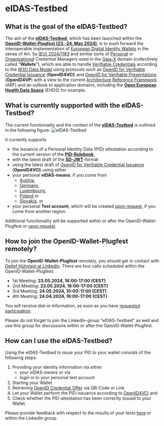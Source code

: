 # eIDAS-Testbed
## What is the goal of the eIDAS-Testbed?
The aim of the **[eIDAS-Testbed](https://test.eID.AS)**, which has been launched within the **[OpenID-Wallet-Plugfest (23.-24. May 2024)](https://gaia-x.eu/tech-x-2024/)**, is to push forward the interoperable implementation of [European Digital Identity Wallets](https://ec.europa.eu/digital-building-blocks/sites/display/EUDIGITALIDENTITYWALLET/EU+Digital+Identity+Wallet+Home) in the sense of Art. 5a [(EU) 2024/1183](https://eur-lex.europa.eu/eli/reg/2024/1183/oj) and similar sorts of [Personal](https://gitlab.eclipse.org/eclipse/xfsc/pcm) or [Organisational](https://gitlab.eclipse.org/eclipse/xfsc/organisational-credential-manager-w-stack) Credential Managers used in the [Gaia-X](https://gaia-x.eu/) domain
(collectively called “**Wallets**”), which are able to handle [Verifiable Credentials](https://en.wikipedia.org/wiki/Verifiable_credentials) according 
to the [W3C Data Model](https://www.w3.org/TR/vc-data-model/) using protocols such as [OpenID for Verifiable Credential Issuance](https://openid.net/specs/openid-4-verifiable-credential-issuance-1_0.html) 
(**OpenID4VCI**) and [OpenID for Verifiable Presentations](https://openid.net/specs/openid-4-verifiable-presentations-1_0.html) (**OpenID4VP**) with a view to the 
current [Architecture Reference Framework](https://github.com/eu-digital-identity-wallet/eudi-doc-architecture-and-reference-framework/blob/main/docs/arf.md) (ARF) and an outlook to application domains,
including the [**Open European Health Data Space**](https://github.com/eu-digital-identity-wallet/eudi-doc-architecture-and-reference-framework/blob/main/docs/arf.md) (EHDS) for example.

## What is currently supported with the eIDAS-Testbed? 
The current functionality and the context of the **[eIDAS-Testbed](https://test.eID.AS)** is outlined in the following figure:
![eIDAS-Testbed](https://github.com/goeIDAS/testbed/assets/78415390/a40a4412-b248-4d2e-b400-9c89cae6c734)

It currently supports 
* the issuance of a Personal Identity Data (PID) attestation according to the current version of the **[PID-Rulebook](https://eu-digital-identity-wallet.github.io/eudi-doc-architecture-and-reference-framework/latest/annexes/annex-3/annex-3.01-pid-rulebook/)**,
* with the latest draft of the **[SD-JWT](https://datatracker.ietf.org/doc/draft-ietf-oauth-selective-disclosure-jwt/)**-format
* using the latest draft of [OpenID for Verifiable Credential Issuance](https://openid.net/specs/openid-4-verifiable-credential-issuance-1_0.html) 
(**OpenID4VCI**) using either 
* your personal **eIDAS-means**, if you come from
  *  [Austria](https://ec.europa.eu/digital-building-blocks/sites/display/EIDCOMMUNITY/Austria),
  *  [Germany](https://ec.europa.eu/digital-building-blocks/sites/display/EIDCOMMUNITY/Germany),
  *  [Luxembourg](https://ec.europa.eu/digital-building-blocks/sites/display/EIDCOMMUNITY/Luxembourg),
  *  [Poland](https://ec.europa.eu/digital-building-blocks/sites/display/EIDCOMMUNITY/Poland) or
  * [Slovakia](https://ec.europa.eu/digital-building-blocks/sites/display/EIDCOMMUNITY/Slovakia+-+eID+Scheme), or
* your personal **Test account**, which will be created [upon request](https://www.linkedin.com/in/michael-rauh-0b3218151/), if you come from another region.

Additional functionality will be supported within or after the OpenID-Wallet-Plugfest or [upon request](https://www.linkedin.com/in/dr-detlef-h%C3%BChnlein-12476439/).

## How to join the OpenID-Wallet-Plugfest remotely?
To join the **OpenID-Wallet-Plugfest** remotely, you should get in contact with [Detlef Hühnlein at LinkedIn](https://www.linkedin.com/in/dr-detlef-h%C3%BChnlein-12476439/). 
There are four calls scheduled within the OpenID-Wallet-Plugfest:
*	1st Meeting: **23.05.2024, 16:00-17:00 (CEST)**
*	2nd Meeting: **23.05.2024, 16:00-17:00 (CEST)**
*	3rd Meeting: **24.05.2024, 10:00-11:00 (CEST)**
*	4th Meeting: **24.04.2024, 16:00-17:00 (CEST)**

You will receive dial-in information, as soon as  you have [requested participation](https://www.linkedin.com/in/dr-detlef-h%C3%BChnlein-12476439/). 

Please do not forget to join the LinkedIn-group "eIDAS-Testbed" as well and use this group for discussions within or after the OpenID-Wallet-Plugfest.

## How can I use the eIDAS-Testbed?
Using the eIDAS-Testbed to issue your PID to your wallet consists of the following steps:
1) Providing your identity information via either
   * your *eIDAS-means* or via
   * *login* in to your personal test account
2) Starting your Wallet
3) Retrieving [OpenID Credential Offer](https://openid.net/specs/openid-4-verifiable-credential-issuance-1_0.html#name-credential-offer) via QR-Code or Link
4) Let your Wallet perform the PID-issuance according to [OpenID4VCI](https://openid.net/specs/openid-4-verifiable-credential-issuance-1_0.html) and
5) Check whether the PID-attestation has been correctly issued to your Wallet.

Please provide feedback with respect to the results of your tests [here](https://github.com/goeIDAS/testbed/issues) or within the LinkedIn group.


